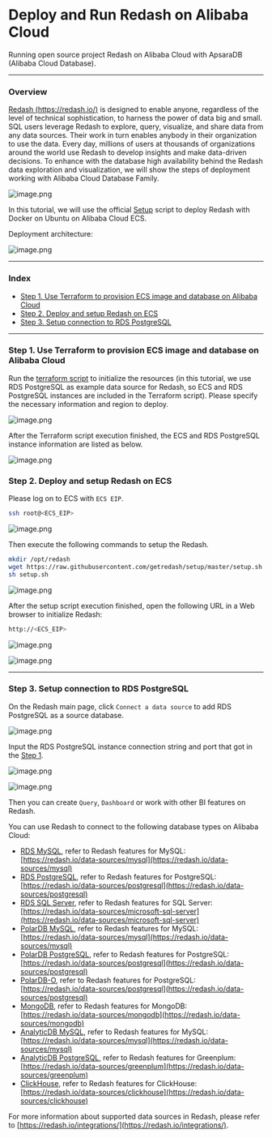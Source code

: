 # Deploy and Run Redash on Alibaba Cloud
Running open source project Redash on Alibaba Cloud with ApsaraDB (Alibaba Cloud Database).

---
### Overview
[Redash (https://redash.io/)](https://redash.io/) is designed to enable anyone, regardless of the level of technical sophistication, to harness the power of data big and small. SQL users leverage Redash to explore, query, visualize, and share data from any data sources. Their work in turn enables anybody in their organization to use the data. Every day, millions of users at thousands of organizations around the world use Redash to develop insights and make data-driven decisions.
To enhance with the database high availability behind the Redash data exploration and visualization, we will show the steps of deployment working with Alibaba Cloud Database Family.

![image.png](https://github.com/alibabacloud-howto/opensource_with_apsaradb/raw/main/redash/images/redash-anim.gif)

In this tutorial, we will use the official [Setup](https://github.com/getredash/setup) script to deploy Redash with Docker on Ubuntu on Alibaba Cloud ECS.

Deployment architecture:

![image.png](https://github.com/alibabacloud-howto/opensource_with_apsaradb/raw/main/redash/images/archi.png)

---
### Index

- [Step 1. Use Terraform to provision ECS image and database on Alibaba Cloud](https://github.com/alibabacloud-howto/opensource_with_apsaradb/tree/main/redash#step-1-use-terraform-to-provision-ecs-image-and-database-on-alibaba-cloud)
- [Step 2. Deploy and setup Redash on ECS](https://github.com/alibabacloud-howto/opensource_with_apsaradb/tree/main/redash#step-2-deploy-and-setup-redash-on-ecs)
- [Step 3. Setup connection to RDS PostgreSQL](https://github.com/alibabacloud-howto/opensource_with_apsaradb/tree/main/redash#step-3-setup-connection-to-rds-postgresql)

---
### Step 1. Use Terraform to provision ECS image and database on Alibaba Cloud

Run the [terraform script](https://github.com/alibabacloud-howto/opensource_with_apsaradb/blob/main/redash/deployment/terraform/main.tf) to initialize the resources (in this tutorial, we use RDS PostgreSQL as example data source for Redash, so ECS and RDS PostgreSQL instances are included in the Terraform script). Please specify the necessary information and region to deploy.

![image.png](https://github.com/alibabacloud-howto/opensource_with_apsaradb/raw/main/redash/images/tf-parms.png)

After the Terraform script execution finished, the ECS and RDS PostgreSQL instance information are listed as below.

![image.png](https://github.com/alibabacloud-howto/opensource_with_apsaradb/raw/main/redash/images/tf-done.png)

### Step 2. Deploy and setup Redash on ECS

Please log on to ECS with ``ECS EIP``.

```bash
ssh root@<ECS_EIP>
```

![image.png](https://github.com/alibabacloud-howto/opensource_with_apsaradb/raw/main/redash/images/ecs-logon.png)

Then execute the following commands to setup the Redash.

```bash
mkdir /opt/redash
wget https://raw.githubusercontent.com/getredash/setup/master/setup.sh
sh setup.sh
```

![image.png](https://github.com/alibabacloud-howto/opensource_with_apsaradb/raw/main/redash/images/setup-done.png)

After the setup script execution finished, open the following URL in a Web browser to initialize Redash: 

```bash
http://<ECS_EIP>
```

![image.png](https://github.com/alibabacloud-howto/opensource_with_apsaradb/raw/main/redash/images/redash-logon.png)

![image.png](https://github.com/alibabacloud-howto/opensource_with_apsaradb/raw/main/redash/images/redash-main.png)

---
### Step 3. Setup connection to RDS PostgreSQL

On the Redash main page, click ``Connect a data source`` to add RDS PostgreSQL as a source database.

![image.png](https://github.com/alibabacloud-howto/opensource_with_apsaradb/raw/main/redash/images/redash-create-1.png)

Input the RDS PostgreSQL instance connection string and port that got in the [Step 1](https://github.com/alibabacloud-howto/opensource_with_apsaradb/tree/main/redash#step-1-use-terraform-to-provision-ecs-image-and-database-on-alibaba-cloud).

![image.png](https://github.com/alibabacloud-howto/opensource_with_apsaradb/raw/main/redash/images/redash-create-2.png)

![image.png](https://github.com/alibabacloud-howto/opensource_with_apsaradb/raw/main/redash/images/redash-create-3.png)


Then you can create ``Query``, ``Dashboard`` or work with other BI features on Redash.

You can use Redash to connect to the following database types on Alibaba Cloud:
- [RDS MySQL](https://www.alibabacloud.com/product/apsaradb-for-rds-mysql), refer to Redash features for MySQL: [https://redash.io/data-sources/mysql](https://redash.io/data-sources/mysql)
- [RDS PostgreSQL](https://www.alibabacloud.com/product/apsaradb-for-rds-postgresql), refer to Redash features for PostgreSQL: [https://redash.io/data-sources/postgresql](https://redash.io/data-sources/postgresql)
- [RDS SQL Server](https://www.alibabacloud.com/product/apsaradb-for-rds-sql-server), refer to Redash features for SQL Server: [https://redash.io/data-sources/microsoft-sql-server](https://redash.io/data-sources/microsoft-sql-server)
- [PolarDB MySQL](https://www.alibabacloud.com/product/polardb), refer to Redash features for MySQL: [https://redash.io/data-sources/mysql](https://redash.io/data-sources/mysql)
- [PolarDB PostgreSQL](https://www.alibabacloud.com/product/polardb), refer to Redash features for PostgreSQL: [https://redash.io/data-sources/postgresql](https://redash.io/data-sources/postgresql)
- [PolarDB-O](https://www.alibabacloud.com/product/polardb), refer to Redash features for PostgreSQL: [https://redash.io/data-sources/postgresql](https://redash.io/data-sources/postgresql)
- [MongoDB](https://www.alibabacloud.com/product/apsaradb-for-mongodb), refer to Redash features for MongoDB: [https://redash.io/data-sources/mongodb](https://redash.io/data-sources/mongodb)
- [AnalyticDB MySQL](https://www.alibabacloud.com/product/analyticdb-for-mysql), refer to Redash features for MySQL: [https://redash.io/data-sources/mysql](https://redash.io/data-sources/mysql)
- [AnalyticDB PostgreSQL](https://www.alibabacloud.com/product/hybriddb-postgresql), refer to Redash features for Greenplum: [https://redash.io/data-sources/greenplum](https://redash.io/data-sources/greenplum)
- [ClickHouse](https://www.alibabacloud.com/product/clickhouse), refer to Redash features for ClickHouse: [https://redash.io/data-sources/clickhouse](https://redash.io/data-sources/clickhouse)

For more information about supported data sources in Redash, please refer to [https://redash.io/integrations/](https://redash.io/integrations/).
